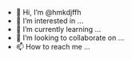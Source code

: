 - 👋 Hi, I’m @hmkdjffh
- 👀 I’m interested in ...
- 🌱 I’m currently learning ...
- 💞️ I’m looking to collaborate on ...
- 📫 How to reach me ...

<!---
hmkdjffh/hmkdjffh is a ✨ special ✨ repository because its `README.md` (this file) appears on your GitHub profile.
You can click the Preview link to take a look at your changes.
--->
